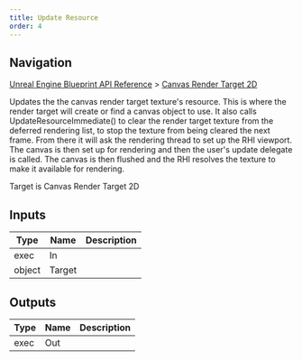```yaml
---
title: Update Resource
order: 4
---
```

## Navigation

[Unreal Engine Blueprint API Reference](https://dev.epicgames.com/documentation/en-us/unreal-engine/BlueprintAPI) > [Canvas Render Target 2D](https://dev.epicgames.com/documentation/en-us/unreal-engine/BlueprintAPI/CanvasRenderTarget2D)

Updates the the canvas render target texture's resource. This is where the render target will create or
find a canvas object to use. It also calls UpdateResourceImmediate() to clear the render target texture
from the deferred rendering list, to stop the texture from being cleared the next frame. From there it
will ask the rendering thread to set up the RHI viewport. The canvas is then set up for rendering and
then the user's update delegate is called. The canvas is then flushed and the RHI resolves the
texture to make it available for rendering.

Target is Canvas Render Target 2D

## Inputs

| Type | Name | Description |
| --- | --- | --- |
| exec | In |  |
| object | Target |  |

## Outputs

| Type | Name | Description |
| --- | --- | --- |
| exec | Out |  |
